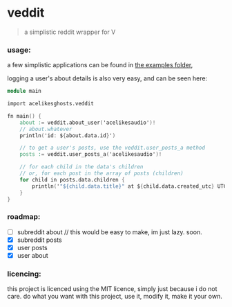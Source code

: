 # veddit
> a simplistic reddit wrapper for V

### usage:
a few simplistic applications can be found in [the examples folder](./examples),


logging a user's about details is also very easy, and can be seen here:
```v
module main

import acelikesghosts.veddit

fn main() {
    about := veddit.about_user('acelikesaudio')!
    // about.whatever
    println('id: ${about.data.id}')

    // to get a user's posts, use the veddit.user_posts_a method
    posts := veddit.user_posts_a('acelikesaudio')!

    // for each child in the data's children
    // or, for each post in the array of posts (children)
    for child in posts.data.children {
        println('"${child.data.title}" at ${child.data.created_utc} UTC (${child.data.permalink})')
    }
}
```

### roadmap:
- [ ] subreddit about // this would be easy to make, im just lazy. soon.
- [x] subreddit posts
- [x] user posts
- [x] user about

### licencing:
this project is licenced using the MIT licence, simply just because i do not care.
do what you want with this project, use it, modify it, make it your own.
